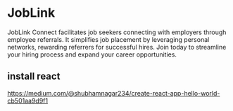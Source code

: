 # JobLink
JobLink Connect facilitates job seekers connecting with employers through employee referrals. It simplifies job placement by leveraging personal networks, rewarding referrers for successful hires. Join today to streamline your hiring process and expand your career opportunities.



## install react
https://medium.com/@shubhamnagar234/create-react-app-hello-world-cb501aa9d9f1